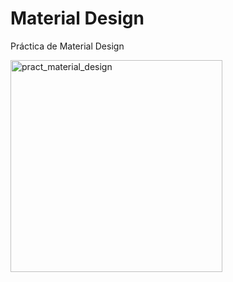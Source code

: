 # Material Design

Práctica de Material Design

<img width="339" alt="pract_material_design" src="https://user-images.githubusercontent.com/17746363/205516907-fd48d8e6-ed31-4438-a2a1-419d5362460f.png">
